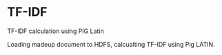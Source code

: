 # TF-IDF
TF-IDF calculation using PIG Latin

Loading madeup document to HDFS, calcualting TF-IDF using Pig LATIN.
